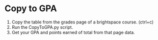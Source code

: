 # Copy to GPA

1. Copy the table from the grades page of a brightspace course. (ctrl+c)
2. Run the CopyToGPA.py script.
3. Get your GPA and points earned of total from that page data.
